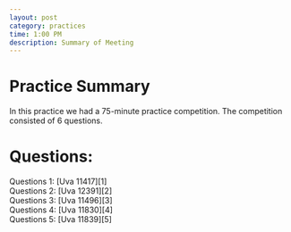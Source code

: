 ```yaml
---
layout: post
category: practices
time: 1:00 PM
description: Summary of Meeting
---
```

<h1>Practice Summary</h1>
In this practice we had a 75-minute practice competition. The competition consisted of 6 questions.
<br> 

<h1>Questions:</h1>
Questions 1: [Uva 11417][1]
<br>
Questions 2: [Uva 12391][2]
<br>
Questions 3: [Uva 11496][3]
<br>
Questions 4: [Uva 11830][4]
<br>
Questions 5: [Uva 11839][5]



[1]: https://uva.onlinejudge.org/index.php?option=com_onlinejudge&Itemid=8&page=show_problem&problem=2412
[2]: https://uva.onlinejudge.org/index.php?option=onlinejudge&page=show_problem&problem=3813
[3]: https://uva.onlinejudge.org/index.php?option=onlinejudge&page=show_problem&problem=2491
[4]: https://uva.onlinejudge.org/index.php?option=com_onlinejudge&Itemid=8&page=show_problem&problem=2930
[5]: https://uva.onlinejudge.org/index.php?option=com_onlinejudge&Itemid=8&page=show_problem&problem=2939
